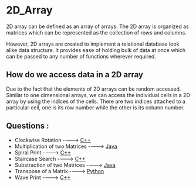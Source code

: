  # 2D_Array
 
2D array can be defined as an array of arrays. The 2D array is organized as matrices which can be represented as the collection of rows and columns.

However, 2D arrays are created to implement a relational database look alike data structure. It provides ease of holding bulk of data at once which can be passed to any number of functions wherever required.

## How do we access data in a 2D array
Due to the fact that the elements of 2D arrays can be random accessed. Similar to one dimensional arrays, we can access the individual cells in a 2D array by using the indices of the cells. There are two indices attached to a particular cell, one is its row number while the other is its column number.

## Questions :

* Clockwise Rotation ----> [C++](/Code/C++/2d_matrix_rotation_90degree_clockwise.cpp)
* Multiplication of two Matrices ----> [Java](/Code/Java/matrixop_mul.java)
* Spiral Print ----> [C++](/Code/C++/spiral_print.cpp)
* Staircase Search ----> [C++](/Code/C++/staircase_search.cpp)
* Substraction of two Matrices ----> [Java](/Code/Java/matrixop_sub.java)
* Transpose of a Matrix ----> [Python](/Code/Python/Transpose_of_matrix.py)
* Wave Print ----> [C++](/Code/C++/wave_print.cpp)